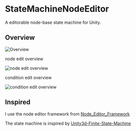 # StateMachineNodeEditor
A editorable node-base state machine for Unity.

## Overview

![Overview][1]

node edit overview

![node edit overview][2]

condition edit overview

![condition edit overview][3]

## Inspired

I use the node editor framework from [Node_Editor_Framework](https://github.com/Seneral/Node_Editor_Framework)

The state machine is inspired by [Unity3d-Finite-State-Machine](https://github.com/thefuntastic/Unity3d-Finite-State-Machine)


[1]: http://static.zybuluo.com/HandY/yg4j75oytbs2ohn9exx4glui/%E6%97%A0%E6%A0%87%E9%A2%98.png
[2]: http://static.zybuluo.com/HandY/msquphk441c6flepvbfqrijh/image_1ccifoqojc34cgg1s1foj49rq1s.png
[3]: http://static.zybuluo.com/HandY/st3vdh1q00h74vfl07iqbrzd/image_1ccifrigd1o2k1mpmuap1dkd7vo29.png